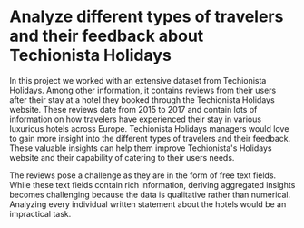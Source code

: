 # Analyze different types of travelers and their feedback about Techionista Holidays

In this project we worked with an extensive dataset from Techionista Holidays. Among other information, it contains reviews from their users after their stay at a hotel they booked through the Techionista Holidays website. These reviews date from 2015 to 2017 and contain lots of information on how travelers have experienced their stay in various luxurious hotels across Europe. Techionista Holidays managers would love to gain more insight into the different types of travelers and their feedback. These valuable insights can help them improve Techionista's Holidays website and their capability of catering to their users needs.

The reviews pose a challenge as they are in the form of free text fields. While these text fields contain rich information, deriving aggregated insights becomes challenging because the data is qualitative rather than numerical. Analyzing every individual written statement about the hotels would be an impractical task.
